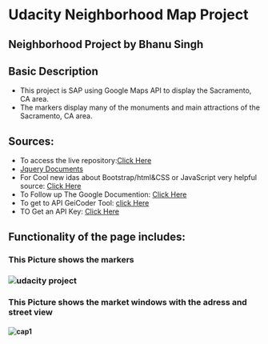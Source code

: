 # Udacity Neighborhood Map Project
## Neighborhood Project by Bhanu Singh

##  Basic Description
- This project is SAP using Google Maps API to display the Sacramento, CA area.
- The markers display many of the monuments and main attractions of the Sacramento, CA area.

## Sources:
 - To access the live repository:[Click Here](https://benn9211.github.io/Udacity-Neighborhood-Map-Project/) 
- [Jquery Documents](http://api.jquery.com/)
- For Cool new idas about Bootstrap/html&CSS or JavaScript very helpful source: [Click Here](http://www.w3schools.com/)
- To Follow up The Google Documention: [Click Here](https://maps-apis.googleblog.com/)
- To get to API GeiCoder Tool: [click Here](https://google-developers.appspot.com/maps/documentation/utils/geocoder/#q%3D38.451803%252C-121.373179)
- TO Get an API Key: [Click Here](https://developers.google.com/maps/web/)

## Functionality of the page includes:
### This Picture shows the markers 
### ![udacity project](https://user-images.githubusercontent.com/24472965/31583410-0ac1c79a-b150-11e7-886e-1485fda60b45.PNG)
###  This Picture shows the market windows with the adress and street view
#### ![cap1](https://user-images.githubusercontent.com/24472965/31583458-46509650-b151-11e7-8df5-51b951fc4b3a.PNG)
